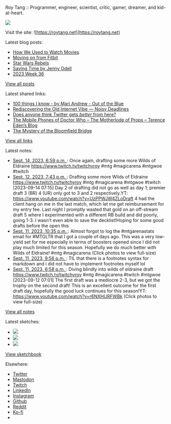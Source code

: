 Roy Tang :: Programmer, engineer, scientist, critic, gamer, dreamer, and kid-at-heart.

![](https://roytang.net/static/img/profile.jpg)

Visit the site: ![https://roytang.net](https://roytang.net)

Latest blog posts:

- [How We Used to Watch Movies](https://roytang.net/2023/09/watch-movies/)
- [Moving on from Fitbit](https://roytang.net/2023/09/moving-on-fitbit/)
- [Star Wars Rebels](https://roytang.net/2023/09/star-wars-rebels/)
- [Saving Time by Jenny Odell](https://roytang.net/2023/09/saving-time/)
- [2023 Week 36](https://roytang.net/2023/09/2023-week-36/)

[View all posts](https://roytang.net/blog)

Latest shared links:

- [100 things I know - by Mari Andrew - Out of the Blue](https://roytang.net/2023/09/b950b72f142bd5ce4e404fb818a1e7d5/)
- [Rediscovering the Old Internet Vibe — Noisy Deadlines](https://roytang.net/2023/09/3e50c56ed19ca7bb20b9c9ca87d80c54/)
- [Does anyone think Twitter gets *better* from here?](https://roytang.net/2023/09/b06806e2b6138ea4ed5eb64b45474b7b/)
- [The Mobile Phones of Doctor Who – The Motherlode of Props – Terence Eden’s Blog](https://roytang.net/2023/09/17557b0daeb214b6d9a1a83695d6803a/)
- [The Mystery of the Bloomfield Bridge](https://roytang.net/2023/09/71fbf628a661e5e273edeb61ea57b8bf/)

[View all links](https://roytang.net/links)

Latest notes:

- [Sept. 14, 2023, 6:59 p.m. ](https://roytang.net/2023/09/111063148374230519/): Once again, drafting some more Wilds of Eldraine https://www.twitch.tv/twitchyroy #mtg #magicarena #mtgwoe #twitch
- [Sept. 12, 2023, 7:43 p.m. ](https://roytang.net/2023/09/111051999172848625/): Drafting some more Wilds of Eldraine https://www.twitch.tv/twitchyroy #mtg #magicarena #mtgwoe #twitch [2023-09-14 07:15] Day 2 of drafting did not go as well as day 1; premier draft 3 (BR) 4 (UR) only got to 3 and 2 respectively.YT: https://www.youtube.com/watch?v=UzPPWJW4ZLoDraft 4 had the client hang on me in the last match, which let me get reimbursement for my entry fee. Last night I promptly wasted that gold on an off-stream draft 5 where I experimented with a different RB build and did poorly, going 1-3. I wasn&#x27;t even able to save the decklist!Hoping for some good drafts before the open this
- [Sept. 11, 2023, 10:35 p.m. ](https://roytang.net/2023/09/111047010694586246/): Almost forgot to log the #mtgarenastats email for #MTGLTR that I got a couple of days ago. This was a very low-yield set for me especially in terms of boosters opened since I did not play much limited for this season. Hopefully we do much better with Wilds of Eldraine! #mtg #magicarena (Click photos to view full-size)
- [Sept. 11, 2023, 9:56 p.m. ](https://roytang.net/2023/09/111046857453396502/): TIL that there is a footnotes syntax for markdown and i did not have to implement footnotes myself lol
- [Sept. 11, 2023, 6:58 p.m. ](https://roytang.net/2023/09/111046157188574443/): Diving blindly into wilds of eldraine draft https://www.twitch.tv/twitchyroy #mtg #magicarena #twitch #mtgwoe [2023-09-12 07:01] The first draft was a mediocre 2-3, but we got the trophy on the second draft! This is an excellent outcome for the first draft day, hopefully the good luck continues for this season!YT: https://www.youtube.com/watch?v=r6NXHURFWBk (Click photos to view full-size)

[View all notes](https://roytang.net/notes)

Latest sketches:


- ![](https://roytang.net/media/cache/a6/91/a691e8e5ea3ce73099ba719c9d195dca.jpg)
- ![](https://roytang.net/media/cache/6a/6a/6a6a50c5debd7b0864f953d27d218c9f.jpg)
- ![](https://roytang.net/media/cache/7a/d4/7ad4e6def8147d6f83590eb62ebf33e6.jpg)

[View sketchbook](https://roytang.net/albums/sketchbook)


Elsewhere:

- [Twitter](https://twitter.com/roytang)
- [Mastodon](https://indieweb.social/@roytang)
- [Twitch](https://twitch.tv/twitchyroy)
- [LinkedIn](https://www.linkedin.com/in/roytang)
- [Instagram](https://instagram.com/roytang0400)
- [Github](https://github.com/roytang)
- [Reddit](https://reddit.com/u/hungryroy)
- [Ko-fi](https://ko-fi.com/roytang)
- [](mailto:hello@roytang.net)